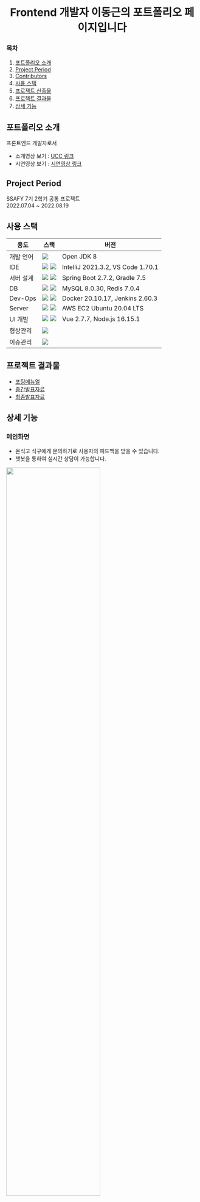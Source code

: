 <h1 align="center">Frontend 개발자 이동근의 포트폴리오 페이지입니다</h1>

### 목차

1. [포트폴리오 소개](#포트폴리오-소개)
2. [Project Period](#ProjectPeriod)
3. [Contributors](#Contributors)
4. [사용 스택](#사용스택)
5. [프로젝트 산출물](#프로젝트산출물)
6. [프로젝트 결과물](#프로젝트결과물)
7. [상세 기능](#상세기능)

## 포트폴리오 소개

프론트엔드 개발자로서 

- 소개영상 보기 : [UCC 링크](https://www.youtube.com/watch?v=9xqYnEK3skY)
- 시연영상 보기 : [시연영상 링크](https://www.youtube.com/watch?v=snCxEMzByEY)

## Project&nbsp;Period

SSAFY 7기 2학기 공통 프로젝트  
2022.07.04 ~ 2022.08.19



## 사용&nbsp;스택

| 용도      | 스택                                                         | 버전                              |
| --------- | ------------------------------------------------------------ | --------------------------------- |
| 개발 언어 | <img src="https://img.shields.io/badge/Java-007396?style=plastic&logo=Java&logoColor=white"> | Open JDK 8                        |
| IDE       | <img src="https://img.shields.io/badge/IntelliJ-2560E0?style=plastic&logo=IntelliJ IDEA&logoColor=white"> <img src="https://img.shields.io/badge/Visual Studio Code-007ACC?style=plastic&logo=Visual Studio Code&logoColor=white"> | IntelliJ 2021.3.2, VS Code 1.70.1 |
| 서버 설계 | <img src="https://img.shields.io/badge/SpringBoot-339933?style=plastic&logo=SpringBoot&logoColor=white"> <img src="https://img.shields.io/badge/Gradle-02303A?style=plastic&logo=Gradle&logoColor=white"> | Spring Boot 2.7.2, Gradle 7.5     |
| DB        | <img src="https://img.shields.io/badge/MySQL-4169E1?style=plastic&logo=MySQL&logoColor=white"> <img src="https://img.shields.io/badge/Redis-DC382D?style=plastic&logo=Redis&logoColor=white"> | MySQL 8.0.30, Redis 7.0.4         |
| Dev-Ops   | <img src="https://img.shields.io/badge/Docker-2496ED?style=plastic&logo=Docker&logoColor=white"> <img src="https://img.shields.io/badge/Jenkins-D24939?style=plastic&logo=Jenkins&logoColor=white"> | Docker 20.10.17, Jenkins 2.60.3   |
| Server    | <img src="https://img.shields.io/badge/Amazon EC2-FF9900?style=plastic&logo=Amazon EC2&logoColor=white"> <img src="https://img.shields.io/badge/Amazon S3-569A31?style=plastic&logo=Amazon S3&logoColor=white"> | AWS EC2 Ubuntu 20.04 LTS          |
| UI 개발   | <img src="https://img.shields.io/badge/Vue.js-4FC08D?style=plastic&logo=Vue.js&logoColor=white"> <img src="https://img.shields.io/badge/Node.js-339933?style=plastic&logo=Node.js&logoColor=white"> | Vue 2.7.7, Node.js 16.15.1        |
| 형상관리  | <img src="https://img.shields.io/badge/git-F05032?style=plastic&logo=git&logoColor=white"> |                                   |
| 이슈관리  | <img src="https://img.shields.io/badge/Jira-0052CC?style=plastic&logo=Jira Software&logoColor=white"> |                                   |

## 프로젝트&nbsp;결과물

- [포팅메뉴얼](./exec)
- [중간발표자료](./기획/발표자료/온식고_중간발표.pptx)
- [최종발표자료](./기획/발표자료/온식고_최종발표.pptx)

## 상세&nbsp;기능

### 메인화면

- 온식고 식구에게 문의하기로 사용자의 피드백을 받을 수 있습니다.
- 챗봇을 통하여 실시간 상담이 가능합니다.
<img width="70%" src="https://user-images.githubusercontent.com/87989933/185786944-135b0bbd-90f6-4f71-8f46-0926630ea586.gif"/>

### 온식고 소개 & 이용방법

- 온식고 서비스의 소개 와 이용방법을 나타냅니다.
<img width="25%" height="10%" src="https://user-images.githubusercontent.com/87989933/185745056-eaec4879-c369-4708-827c-8ba65ece38a9.gif"/>

## 유저

### 회원가입 & 소셜로그인

- 이메일 인증을 진행하고 유저의 정보를 기입하여 회원가입 합니다.
- 카카오, 네이버를 활용한 소셜 로그인을 진행합니다.
<img width="70%" src="https://onsikgo.s3.ap-northeast-2.amazonaws.com/GIF/%EC%9C%A0%EC%A0%80+%EB%A1%9C%EA%B7%B8%EC%9D%B8.gif"/>

### 세일상품 리스트 & 카테고리로 보기

- 현재 세일 상품 리스트를 확인합니다.
- 카카오맵을 통해 내 위치 주변의 세일 상품 매장을 마커로 표시합니다.
- 카테고리로 세일 상품을 등록한 가게 정보를 확인할 수 있습니다.
<img width="25%" height="10%" src="https://user-images.githubusercontent.com/87989933/185745406-3e5a58aa-eae8-4708-aa12-f1d3051d2f63.gif"/>

### 주문하기

- 선택한 세일 상품을 주문합니다.
<img width="25%" height="10%" src="https://user-images.githubusercontent.com/87989933/185745537-35ed299d-0c52-49cf-a894-f40960b980f7.gif"/>

### 가게 상세정보 확인 & SNS 공유

- 해당 가게의 상세정보를 확인합니다.
- 현재 세일 상품 목록 확인, 리뷰 작성, SNS 공유가 가능합니다.
<img width="25%" height="10%" src="https://user-images.githubusercontent.com/87989933/185745546-82165a1c-bb91-4b95-8b4a-e53ac82a92cd.gif"/>

### 알림

- 주문 요청에 대한 알림을 확인합니다.
<img width="25%" height="10%" src="https://user-images.githubusercontent.com/87989933/185745551-57bdaead-aefb-4f0c-982d-f3ee8019e6eb.gif"/>

## 업주

### 회원가입

- 이메일 인증과 사업자 등록번호 조회 API를 활용해 사업자 번호 인증을 진행합니다.
- 최초 가게 정보를 기입하여 회원가입을 진행합니다.
<img width="70%" src="https://user-images.githubusercontent.com/87989933/185745556-205d4594-c214-49f1-8b38-9f0a05ac7a7b.gif"/>

### 상품등록

- 상품정보를 입력하여 해당 가게의 상품을 등록합니다.
<img width="70%" src="https://user-images.githubusercontent.com/87989933/185786952-d535e321-ccaa-4bf5-8874-9d535bf65878.gif"/>

### 재고등록

- 당일 재고 상품의 할인가 및 수량을 입력하여 재고를 등록합니다.
<img width="70%" src="https://onsikgo.s3.ap-northeast-2.amazonaws.com/GIF/%EC%9E%AC%EA%B3%A0%EB%93%B1%EB%A1%9D.gif"/>

### 마이페이지 - 데이터 분석

- 최근 1주일간 판매 데이터를 나타냅니다.
- 원하는 기간을 선택하여 해당 기간의 판매 데이터를 나타냅니다.
<img width="25%" height="10%" src="https://user-images.githubusercontent.com/87989933/185745619-83bdd161-d2cd-4cb4-a2e7-f35fdda77a11.gif"/>

### 가게정보 수정

- 해당 가게의 정보를 수정합니다.
<img width="25%" height="10%" src="https://user-images.githubusercontent.com/87989933/185745613-a841cd44-3b3b-4cef-b020-083ebf024281.gif"/>

### 영업종료

- 당일 영업을 종료합니다.
- 당일 판매 데이터가 저장됩니다.
<img width="25%" height="10%" src="https://user-images.githubusercontent.com/87989933/185745931-73fbd3b0-ea7e-4407-9146-3056da3b0497.gif"/>

### 알림

- 고객이 요청한 주문을 승인하거나, 사유를 선택하여 거절합니다.
- 고객이 픽업완료시 수령완료 처리를 진행합니다.
<img width="25%" height="10%" src="https://user-images.githubusercontent.com/87989933/185745607-d75629af-26a2-4504-aafd-a7e235c00600.gif"/>

